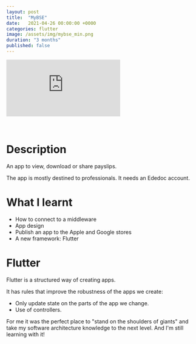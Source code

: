 ```yaml
---
layout: post
title:  "MyBSE"
date:   2021-04-26 00:00:00 +0000
categories: flutter
image: /assets/img/mybse_min.png
duration: "3 months"
published: false
---
```


<div class="video-container">
<iframe src="https://www.youtube.com/embed/StAIkYoUz_Q" title="YouTube video player" frameborder="0" allow="accelerometer; autoplay; clipboard-write; encrypted-media; gyroscope; picture-in-picture" allowfullscreen></iframe>
</div>

&nbsp;

# Description

An app to view, download or share payslips.

The app is mostly destined to professionals. It needs an Ededoc account.

# What I learnt 
* How to connect to a middleware
* App design
* Publish an app to the Apple and Google stores
* A new framework: Flutter


# Flutter 

Flutter is a structured way of creating apps.

It has rules that improve the robustness of the apps we create:
* Only update state on the parts of the app we change.
* Use of controllers.

For me it was the perfect place to "stand on the shoulders of giants" and take my software architecture knowledge to the next level.
And I'm still learning with it!


